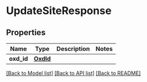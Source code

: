# UpdateSiteResponse

## Properties
Name | Type | Description | Notes
------------ | ------------- | ------------- | -------------
**oxd_id** | [**OxdId**](OxdId.md) |  | 

[[Back to Model list]](../README.md#documentation-for-models) [[Back to API list]](../README.md#documentation-for-api-endpoints) [[Back to README]](../README.md)


